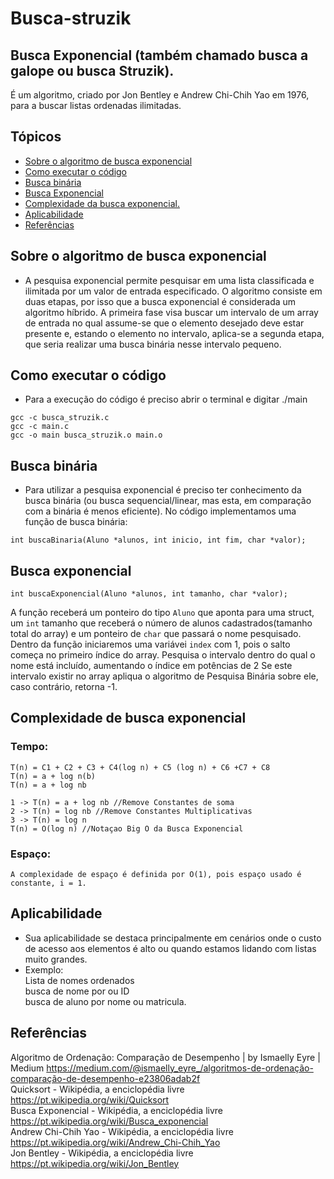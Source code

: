 # Busca-struzik

## Busca Exponencial (também chamado busca a galope ou busca Struzik).<br>
É um algoritmo, criado por Jon Bentley e Andrew Chi-Chih Yao em 1976, para a buscar listas ordenadas ilimitadas.

## Tópicos

- [Sobre o algoritmo de busca exponencial](#sobre-o-algoritmo-de-busca-exponencial)
- [Como executar o código](#como-executar-o-código)
- [Busca binária](#busca-binária) 
- [Busca Exponencial](#busca-exponencial)
- [Complexidade da busca exponencial.](#complexidade-de-busca-exponencial)
- [Aplicabilidade](#aplicabilidade)
- [Referências](#referência) 

## Sobre o algoritmo de busca exponencial<br>

- A pesquisa exponencial permite pesquisar em uma lista classificada e ilimitada por um valor de entrada especificado. O algoritmo consiste em duas etapas, por isso que a busca exponencial é considerada um algoritmo híbrido. A primeira fase visa buscar um intervalo de um array de entrada no qual assume-se que o elemento desejado deve estar presente e, estando o elemento no intervalo, aplica-se a segunda etapa, que seria realizar uma busca binária nesse intervalo pequeno. 

## Como executar o código<br>
- Para a execução do código é preciso abrir o terminal e digitar ./main
```
gcc -c busca_struzik.c
gcc -c main.c
gcc -o main busca_struzik.o main.o
```

## Busca binária<br>
- Para utilizar a pesquisa exponencial é preciso ter conhecimento da busca binária (ou busca sequencial/linear, mas esta, em comparação com a binária é menos eficiente). No código implementamos uma função de busca binária:

```
int buscaBinaria(Aluno *alunos, int inicio, int fim, char *valor);
```
## Busca exponencial<br>

```
int buscaExponencial(Aluno *alunos, int tamanho, char *valor);
```
A função receberá um  ponteiro do tipo ```Aluno``` que aponta para uma struct, um ```int``` tamanho que receberá o número de alunos cadastrados(tamanho total do array) e um ponteiro de ```char```  que passará o nome pesquisado. Dentro da função iniciaremos uma variávei ```index``` com 1, pois o salto começa no primeiro índice do array. Pesquisa o intervalo dentro do qual o nome está incluído, aumentando o índice em potências de 2
Se este intervalo existir no array apliqua o algoritmo de Pesquisa Binária sobre ele, caso contrário, retorna -1.

## Complexidade de busca exponencial
### Tempo:
```
T(n) = C1 + C2 + C3 + C4(log n) + C5 (log n) + C6 +C7 + C8
T(n) = a + log n(b)
T(n) = a + log nb

1 -> T(n) = a + log nb //Remove Constantes de soma
2 -> T(n) = log nb //Remove Constantes Multiplicativas
3 -> T(n) = log n
T(n) = O(log n) //Notaçao Big O da Busca Exponencial 
```
### Espaço:
```
A complexidade de espaço é definida por O(1), pois espaço usado é constante, i = 1.
```
## Aplicabilidade
- Sua aplicabilidade se destaca principalmente em cenários onde o custo de acesso aos elementos é alto ou quando estamos lidando com listas muito grandes.
- Exemplo:<br> Lista de nomes ordenados<br> busca de nome por ou ID<br> busca de aluno por nome ou matricula.

## Referências
Algoritmo de Ordenação: Comparação de Desempenho | by Ismaelly Eyre | Medium
https://medium.com/@ismaelly_eyre_/algoritmos-de-ordenação-comparação-de-desempenho-e23806adab2f<br>
Quicksort - Wikipédia, a enciclopédia livre
https://pt.wikipedia.org/wiki/Quicksort<br>
Busca Exponencial - Wikipédia, a enciclopédia livre
https://pt.wikipedia.org/wiki/Busca_exponencial<br>
Andrew Chi-Chih Yao - Wikipédia, a enciclopédia livre
https://pt.wikipedia.org/wiki/Andrew_Chi-Chih_Yao<br>
Jon Bentley - Wikipédia, a enciclopédia livre
https://pt.wikipedia.org/wiki/Jon_Bentley


